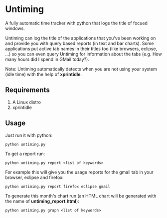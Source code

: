 Untiming
========

A fully automatic time tracker with python that logs the title of focued windows.

Untiming can log the title of the applications that you've been working on and provide you with query based reports (in text and bar charts). Some applications put active tab names in their titles too (like browsers, eclipse, ...) so you can even query Untiming for information about the tabs (e.g. How many hours did I spend in GMail today?).

Note: Untiming automatically detects when you are not using your system (idle time) with the help of **xprintidle**.

Requirements
------------
1. A Linux distro
1. xprintidle

Usage
------------
Just run it with python:

    python untiming.py
    
To get a report run:

    python untiming.py report <list of keywords>
    
For example this will give you the usage reports for the gmail tab in your browser, eclipse and firefox:

    python untiming.py report firefox eclipse gmail
    
To generate this month's chart run (an HTML chart will be generated with the name of **untiming_report.html**):

    python untiming.py graph <list of keywords>
